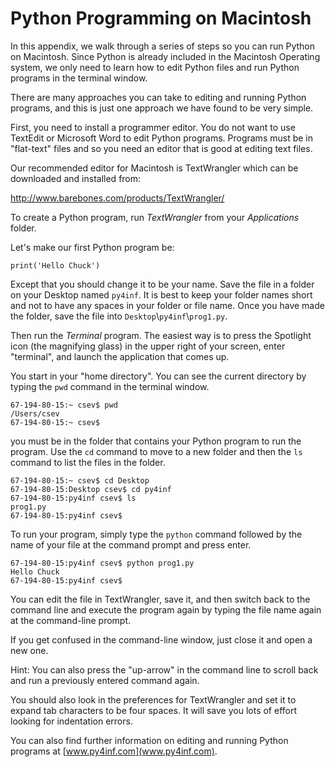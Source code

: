 Python Programming on Macintosh
===============================

In this appendix, we walk through a series of steps so you can run
Python on Macintosh. Since Python is already included in the Macintosh
Operating system, we only need to learn how to edit Python files and run
Python programs in the terminal window.

There are many approaches you can take to editing and running Python
programs, and this is just one approach we have found to be very simple.

First, you need to install a programmer editor. You do not want to use
TextEdit or Microsoft Word to edit Python programs. Programs must be in
"flat-text" files and so you need an editor that is good at editing text
files.

Our recommended editor for Macintosh is TextWrangler which can be
downloaded and installed from:

<http://www.barebones.com/products/TextWrangler/>

To create a Python program, run *TextWrangler* from your
*Applications* folder.

Let's make our first Python program be:

    print('Hello Chuck')

Except that you should change it to be your name. Save the file in a
folder on your Desktop named `py4inf`. It is best to keep
your folder names short and not to have any spaces in your folder or
file name. Once you have made the folder, save the file into
`Desktop`\\`py4inf`\\`prog1.py`.

Then run the *Terminal* program. The easiest way is to
press the Spotlight icon (the magnifying glass) in the upper right of
your screen, enter "terminal", and launch the application that comes up.

You start in your "home directory". You can see the current directory by
typing the `pwd` command in the terminal window.

    67-194-80-15:~ csev$ pwd
    /Users/csev
    67-194-80-15:~ csev$

you must be in the folder that contains your Python program to run the
program. Use the `cd` command to move to a new folder and
then the `ls` command to list the files in the folder.

    67-194-80-15:~ csev$ cd Desktop
    67-194-80-15:Desktop csev$ cd py4inf
    67-194-80-15:py4inf csev$ ls
    prog1.py
    67-194-80-15:py4inf csev$

To run your program, simply type the `python` command
followed by the name of your file at the command prompt and press enter.

    67-194-80-15:py4inf csev$ python prog1.py
    Hello Chuck
    67-194-80-15:py4inf csev$

You can edit the file in TextWrangler, save it, and then switch back to
the command line and execute the program again by typing the file name
again at the command-line prompt.

If you get confused in the command-line window, just close it and open a
new one.

Hint: You can also press the "up-arrow" in the command line to scroll
back and run a previously entered command again.

You should also look in the preferences for TextWrangler and set it to
expand tab characters to be four spaces. It will save you lots of effort
looking for indentation errors.

You can also find further information on editing and running Python
programs at [www.py4inf.com](www.py4inf.com).
